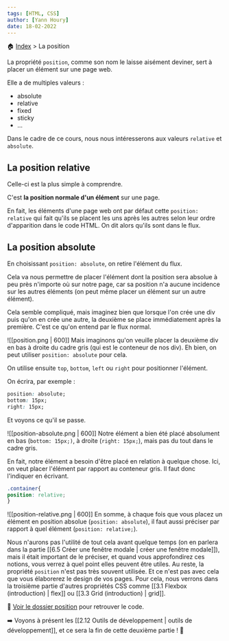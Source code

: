 ```yaml
---
tags: [HTML, CSS]
author: [Yann Houry]
date: 18-02-2022
---
```


🏠 [Index](https://github.com/YannHY/html-css-js/blob/main/index.md) > La position

La propriété `position`, comme son nom le laisse aisément deviner, sert à placer un élément sur une page web.

Elle a de multiples valeurs :
- absolute
- relative
- fixed
- sticky
- ...

Dans le cadre de ce cours, nous nous intéresserons aux valeurs `relative` et `absolute`.

## La position relative
Celle-ci est la plus simple à comprendre.

C'est **la position normale d'un élément** sur une page.

En fait, les éléments d'une page web ont par défaut cette `position: relative` qui fait qu'ils se placent les uns après les autres selon leur ordre d'apparition dans le code HTML. On dit alors qu'ils sont dans le flux.

## La position absolute 
En choisissant `position: absolute`, on retire l'élément du flux.

Cela va nous permettre de placer l'élément dont la position sera absolue à peu près n'importe où sur notre page, car sa position n'a aucune incidence sur les autres éléments (on peut même placer un élément sur un autre élément).

Cela semble compliqué, mais imaginez bien que lorsque l'on crée une div puis qu'on en crée une autre, la deuxième se place immédiatement après la première. C'est ce qu'on entend par le flux normal.

![[position.png | 600]]
Mais imaginons qu'on veuille placer la deuxième div en bas à droite du cadre gris (qui est le conteneur de nos div). Eh bien, on peut utiliser `position: absolute` pour cela.

On utilise ensuite `top`, `bottom`, `left` ou `right` pour positionner l'élément.

On écrira, par exemple :

```CSS
position: absolute;
bottom: 15px;
right: 15px;
```

Et voyons ce qu'il se passe.

![[position-absolute.png | 600]]
Notre élément a bien été placé absolument en bas (`bottom: 15px;)`, à droite (`right: 15px;`), mais pas du tout dans le cadre gris.

En fait, notre élément a besoin d'être placé en relation à quelque chose. Ici, on veut placer l'élément par rapport au conteneur gris. Il faut donc l'indiquer en écrivant.

```CSS
.container{
position: relative;
}
```

![[position-relative.png | 600]]
En somme, à chaque fois que vous placez un élément en position absolue (`position: absolute`), il faut aussi préciser par rapport à quel élément (`position: relative;`).

Nous n'aurons pas l'utilité de tout cela avant quelque temps (on en parlera dans la partie [[6.5 Créer une fenêtre modale | créer une fenêtre modale]]), mais il était important de le préciser, et quand vous approfondirez ces notions, vous verrez à quel point elles peuvent être utiles. Au reste, la propriété `position` n'est pas très souvent utilisée. Et ce n'est pas avec cela que vous élaborerez le design de vos pages. Pour cela, nous verrons dans la troisième partie d'autres propriétés CSS comme [[3.1 Flexbox (introduction) | flex]] ou [[3.3 Grid (introduction) | grid]].

📁 [Voir le dossier position](https://app.box.com/s/wzc7zdwnhmrypn66z5pct2e7uc57aijk) pour retrouver le code. 

➡️ Voyons à présent les [[2.12 Outils de développement | outils de développement]], et ce sera la fin de cette deuxième partie ! 🙂
